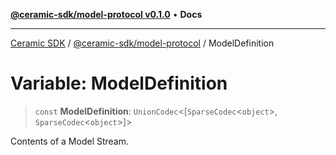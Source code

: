 [**@ceramic-sdk/model-protocol v0.1.0**](../README.md) • **Docs**

***

[Ceramic SDK](../../../README.md) / [@ceramic-sdk/model-protocol](../README.md) / ModelDefinition

# Variable: ModelDefinition

> `const` **ModelDefinition**: `UnionCodec`\<[`SparseCodec`\<`object`\>, `SparseCodec`\<`object`\>]\>

Contents of a Model Stream.
